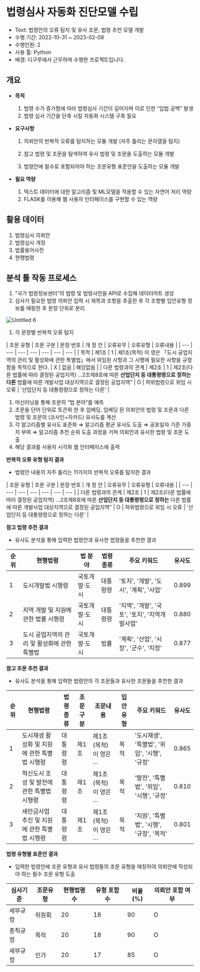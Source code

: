 # 법령심사 자동화 진단모델 수립

- Text: 법령안의 오류 탐지 및 유사 조문, 법령 추천 모델 개발
- 수행 기간: 2022-10-31 ~ 2023-02-08
- 수행인원: 2
- 사용 툴: Python
- 배경: 디구루에서 근무하며 수행한 프로젝트입니다.

## 개요

- **목적**
    1. 법령 수가 증가함에 따라 법령심사 기간이 길어지며 이로 인한 “입법 공백” 발생
    2. 법령 심사 기간을 단축 시킬 자동화 시스템 구축 필요
- **요구사항**
    1. 의뢰안의 반복적 오류를 탐지하는 모듈 개발 (자주 틀리는 문자열을 탐지)
    2. 참고 법령 및 조문을 탐색하여 유사 법령 및 조문을 도출하는 모듈 개발
    
     3.  법령안에 필수로 포함되어야 하는 조문유형 표준안을 도출하는 모듈 개발
    
- **필요 역량**
    1. 텍스트 데이터에 대한 알고리즘 및 ML모델을 적용할 수 있는 자연어 처리 역량
    2. FLASK를 이용해 웹 사용자 인터페이스를 구현할 수 있는 역량

## 활용 데이터

1. 법령심사 의뢰안
2. 법령심사 개정
3. 법률용어사전
4. 현행법령

## **분석 툴 작동 프로세스**

1. “국가 법령정보센터”의 법령 및 법령사전을 API로  수집해 데이터마트 생성
2. 심사가 필요한 법령 의뢰안 입력 시 제목과 조항을 추출한 후 각 조항별 입안유형 정보를 매핑한 후 문장 단위로 분리

![Untitled 6](https://github.com/user-attachments/assets/f9a5eeb7-a3ae-4650-a64a-8ab52252b3b5)


1. 각 문장별 반복적 오류 탐지

| 조문
유형 | 조문
구분 | 문장
번호 | 개 정 안 | 오류유무 | 오류유형 | 오류내용 |
| --- | --- | --- | --- | --- | --- | --- |
| 목적 | 제1조 | 1 | 제1조(목적) 이 영은 「도시 공업지역의 관리 및 활성화에 관한 특별법」에서 위임된 사항과 그 시행에 필요한 사항을 규정함을 목적으로 한다. | X | 없음 | 해당없음 |
| 다른 법령과의 관계 | 제2조 | 1 | 제2조(다른 법률에 따라 결정된 공업지역) …2조제8호에 따른 **산업단지 등 대통령령으로 정하는 다른** 법률에 따른 개발사업 대상지역으로 결정된 공업지역” | O | 하위법령으로 위임 시 오류 | '산업단지 등 대통령령으로 정하는 다른' |
1. 머신러닝을 통해 조문의 “법 분야”를 예측
2. 조문을 단어 단위로 토큰화 한 후 임베딩, 임베딩 된 의뢰안의 법령 및 조문과 다른 법령 및 조문의 (코사인+자카드) 유사도를 계산
3. 각 알고리즘별 유사도 표준화 ⇒ 알고리즘 평균 유사도 도출 ⇒ 공포일자 기준 가중치 부여 ⇒ 알고리즘 추천 순위 도출 과정을 거쳐 의뢰안과 유사한 법령 및 조문 도출
4. 해당 결과를 사용자 시각화 웹 인터페이스에 출력

**반복적 오류 유형 탐지 결과**

- 법령안 내용의 자주 틀리는 11가지의 반복적 오류를 탐지한 결과

| 조문
유형 | 조문
구분 | 문장
번호 | 개 정 안 | 오류유무 | 오류유형 | 오류내용 |
| --- | --- | --- | --- | --- | --- | --- |
| 다른 법령과의 관계 | 제2조 | 1 | 제2조(다른 법률에 따라 결정된 공업지역) …2조제8호에 따른 **산업단지 등 대통령령으로 정하는** 다른 법률에 따른 개발사업 대상지역으로 결정된 공업지역” | O | 하위법령으로 위임 시 오류 | '산업단지 등 대통령령으로 정하는 다른' |

**참고 법령 추천 결과**

- 유사도 분석을 통해 입력한 법령안과 유사한 법령들을 추천한 결과

| 순위 | 현행법령 | 법 분야 | 법령종류 | 주요 키워드 | 유사도 |
| --- | --- | --- | --- | --- | --- |
| 1 | 도시개발법 시행령 | 국토개발·도시 | 대통령령 | '토지', '개발', '도시', '계획', '사업' | 0.899 |
| 2 | 지역 개발 및 지원에 관한 법률 시행령 | 국토개발·도시 | 대통령령 | '지역', '개발', '국토', '토지', '지역개발사업' | 0.880 |
| 3 | 도시 공업지역의 관리 및 활성화에 관한 특별법 | 국토개발·도시 | 법률 | '계획', '산업', '시장', '군수', '지정' | 0.877 |

**참고 조문 추천 결과**

- 유사도 분석을 통해 입력한 법령안의 각 조문들과 유사한 조문들을 추천한 결과

| 순위 | 현행법령 | 법령종류 | 조문구분 | 조문내용 | 입안유형 | 주요 키워드 | 유사도 |
| --- | --- | --- | --- | --- | --- | --- | --- |
| 1 | 도시재생 활성화 및 지원에 관한 특별법 시행령 | 대통령령 | 제1조 | 제1조(목적) 이 영은 … | 목적 | '도시재생', '특별법', '위임', '시행', '규정' | 0.865 |
| 2 | 혁신도시 조성 및 발전에 관한 특별법 시행령 | 대통령령 | 제1조 | 제1조(목적) 이 영은 … | 목적 | '발전', '특별법', '위임', '시행', '규정' | 0.810 |
| 3 | 새만금사업 추진 및 지원에 관한 특별법 시행령 | 대통령령 | 제1조 | 제1조(목적) 이 영은 … | 목적 | '지원', '특별법', '시행', '규정', '목적' | 0.801 |

**법령 유형별 표준안 결과**

- 입력한 법령안에 조문 유형과 유사 법령들의 조문 유형을 매칭하여 의뢰안에 작성되야 하는 
필수 조문 유형 도출

| 심사기준 | 조문유형 | 현행법령 수 | 유형 포함 수 | 비율(%) | 의뢰안 포함 여부 |
| --- | --- | --- | --- | --- | --- |
| 세부규정 | 위원회 | 20 | 18 | 90 | O |
| 총칙규정 | 목적 | 20 | 18 | 90 | O |
| 세부규정 | 인가 | 20 | 17 | 85 | O |
